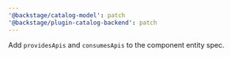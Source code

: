 ```yaml
---
'@backstage/catalog-model': patch
'@backstage/plugin-catalog-backend': patch
---
```


Add `providesApis` and `consumesApis` to the component entity spec.

